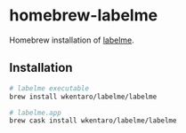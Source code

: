 # homebrew-labelme

Homebrew installation of [labelme](https://github.com/wkentaro/labelme).

## Installation

```bash
# labelme executable
brew install wkentaro/labelme/labelme

# labelme.app
brew cask install wkentaro/labelme/labelme
```
